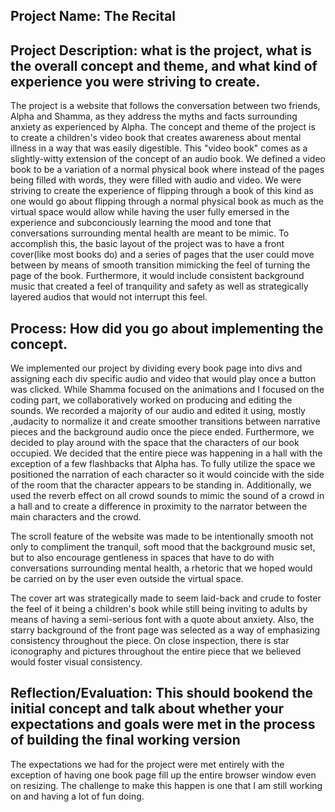 ## Project Name: The Recital
 
## Project Description: what is the project, what is the overall concept and theme, and what kind of experience you were striving to create.
 
The project is a website that follows the conversation between two friends, Alpha and Shamma, as they address the myths and facts surrounding anxiety as experienced by Alpha. The concept and theme of the project is to create a children's video book that creates awareness about mental illness in a way that was easily digestible. This "video book" comes as a slightly-witty extension of the concept of an audio book. We defined a video book to be a variation of a normal physical book where instead of the pages being filled with words, they were filled with audio and video. We were striving to create the experience of flipping through a book of this kind as one would go about flipping through a normal physical book as much as the virtual space would allow while having the user fully emersed in the experience and subconciously learning the mood and tone that conversations surrounding mental health are meant to be mimic. To accomplish this, the basic layout of the project was to have a front cover(like most books do) and a series of pages that the user could move between by means of smooth transition mimicking the feel of turning the page of the book. Furthermore, it would include consistent background music that created a feel of tranquility and safety as well as strategically layered audios that would not interrupt this feel.
 
## Process: How did you go about implementing the concept.
 
We implemented our project by dividing every book page into divs and assigning each div specific audio and video that would play once a button was clicked. While Shamma focused on the animations and I focused on the coding part, we collaboratively worked on producing and editing the sounds. We recorded a majority of our audio and edited it using, mostly ,audacity to normalize it and create smoother transitions between narrative pieces and the background audio once the piece ended. Furthermore, we decided to play around with the space that the characters of our book occupied. We decided that the entire piece was happening in a hall with the exception of a few flashbacks that Alpha has. To fully utilize the space we positioned the narration of each character so it would coincide with the side of the room that the character appears to be standing in. Additionally, we used the reverb effect on all crowd sounds to mimic the sound of a crowd in a hall and to create a difference in proximity to the narrator between the main characters and the crowd.
 
The scroll feature of the website was made to be intentionally smooth not only to compliment the tranquil, soft mood that the background music set, but to also encourage gentleness in spaces that have to do with conversations surrounding mental health, a rhetoric that we hoped would be carried on by the user even outside the virtual space.

The cover art was strategically made to seem laid-back and crude to foster the feel of it being a children's book while still being inviting to adults by means of having a semi-serious font with a quote about anxiety. Also, the starry background of the front page was selected as a way of emphasizing consistency throughout the piece. On close inspection, there is star iconography and pictures throughout the entire piece that we believed would foster visual consistency.
 
##  Reflection/Evaluation: This should bookend the initial concept and talk about whether your expectations and goals were met in the process of building the final working version
 
The expectations we had for the project were met entirely with the exception of having one book page fill up the entire browser window even on resizing. The challenge to make this happen is one that I am still working on and having a lot of fun doing.

